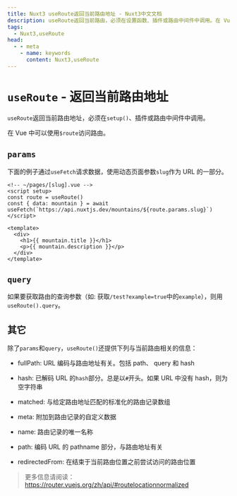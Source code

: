 ```yaml
---
title: Nuxt3 useRoute返回当前路由地址 - Nuxt3中文文档
description: useRoute返回当前路由，必须在设置函数、插件或路由中间件中调用。在 Vue 中可以使用$route访问路由。
tags: 
  - Nuxt3,useRoute
head:
  - - meta
    - name: keywords
      content: Nuxt3,useRoute
---
```


# `useRoute` - 返回当前路由地址

`useRoute`返回当前路由地址，必须在`setup()`、插件或路由中间件中调用。

在 Vue 中可以使用`$route`访问路由。

## `params`

下面的例子通过`useFetch`请求数据，使用动态页面参数`slug`作为 URL 的一部分。

```vue
<!-- ~/pages/[slug].vue -->
<script setup>
const route = useRoute()
const { data: mountain } = await useFetch(`https://api.nuxtjs.dev/mountains/${route.params.slug}`)
</script>

<template>
  <div>
    <h1>{{ mountain.title }}</h1>
    <p>{{ mountain.description }}</p>
  </div>
</template>
```

## `query`

如果要获取路由的查询参数（如: 获取`/test?example=true`中的`example`），则用`useRoute().query`。

## 其它

除了`params`和`query`，`useRoute()`还提供下列与当前路由相关的信息：

- fullPath: URL 编码与路由地址有关。包括 path、 query 和 hash

- hash: 已解码 URL 的`hash`部分。总是以`#`开头。如果 URL 中没有 hash，则为空字符串

- matched: 与给定路由地址匹配的标准化的路由记录数组

- meta: 附加到路由记录的自定义数据

- name: 路由记录的唯一名称

- path: 编码 URL 的 pathname 部分，与路由地址有关

- redirectedFrom: 在结束于当前路由位置之前尝试访问的路由位置

> 更多信息请阅读：https://router.vuejs.org/zh/api/#routelocationnormalized


